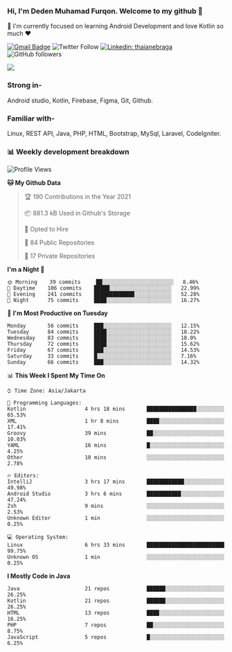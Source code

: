 ### Hi, I'm Deden Muhamad Furqon. Welcome to my github 👋

<!--
**furqoncreative/furqoncreative** is a ✨ _special_ ✨ repository because its `README.md` (this file) appears on your GitHub profile.

Here are some ideas to get you started:

- 🔭 I’m currently working on ...
- 👯 I’m looking to collaborate on ...
- 🤔 I’m looking for help with ...
- 💬 Ask me about ...
- 📫 How to reach me: ...
- 😄 Pronouns: ...
- ⚡ Fun fact: ...
-->

  🌱 I'm currently focused on learning Android Development and love Kotlin so much ❤ 

[![Gmail Badge](https://img.shields.io/badge/-furqoncreative24@gmail.com-c14438?style=flat-square&logo=Gmail&logoColor=white&link=mailto:furqoncreative24@gmail.com)](mailto:furqoncreative24@gmail.com)
![Twitter Follow](https://img.shields.io/twitter/follow/furqoncreative?label=Follow)
[![Linkedin: thaianebraga](https://img.shields.io/badge/-Deden_Muhamad_Furqon-blue?style=flat-square&logo=Linkedin&logoColor=white&link=https://www.linkedin.com/in/anmol-p-singh/)](https://www.linkedin.com/in/furqoncreative/)
![GitHub followers](https://img.shields.io/github/followers/furqoncreative?label=Follow&style=social)

<!--![Waka Readme](https://github.com/furqoncreative/furqoncreative/workflows/Waka%20Readme/badge.svg)-->

   <img src="https://github-readme-stats.sera5-dev.vercel.app/api?username=furqoncreative&hide=stars&show_icons=true&count_private=true&include_all_commits=true&title_color=#008080&icon_color=#008080&hide_border=true" width="">

### Strong in-

Android studio, Kotlin, Firebase, Figma, Git, Github.

### Familiar with-
Linux, REST API, Java, PHP, HTML, Bootstrap, MySql, Laravel, CodeIgniter.

### 📊 Weekly development breakdown

<!--START_SECTION:waka-->
![Profile Views](http://img.shields.io/badge/Profile%20Views-0-blue)

**🐱 My Github Data** 

> 🏆 190 Contributions in the Year 2021
 > 
> 📦 881.3 kB Used in Github's Storage 
 > 
> 💼 Opted to Hire
 > 
> 📜 84 Public Repositories 
 > 
> 🔑 17 Private Repositories  
 > 
**I'm a Night 🦉** 

```text
🌞 Morning    39 commits     ██░░░░░░░░░░░░░░░░░░░░░░░   8.46% 
🌆 Daytime    106 commits    █████░░░░░░░░░░░░░░░░░░░░   22.99% 
🌃 Evening    241 commits    █████████████░░░░░░░░░░░░   52.28% 
🌙 Night      75 commits     ████░░░░░░░░░░░░░░░░░░░░░   16.27%

```
📅 **I'm Most Productive on Tuesday** 

```text
Monday       56 commits     ███░░░░░░░░░░░░░░░░░░░░░░   12.15% 
Tuesday      84 commits     ████░░░░░░░░░░░░░░░░░░░░░   18.22% 
Wednesday    83 commits     ████░░░░░░░░░░░░░░░░░░░░░   18.0% 
Thursday     72 commits     ████░░░░░░░░░░░░░░░░░░░░░   15.62% 
Friday       67 commits     ███░░░░░░░░░░░░░░░░░░░░░░   14.53% 
Saturday     33 commits     █░░░░░░░░░░░░░░░░░░░░░░░░   7.16% 
Sunday       66 commits     ███░░░░░░░░░░░░░░░░░░░░░░   14.32%

```


📊 **This Week I Spent My Time On** 

```text
⌚︎ Time Zone: Asia/Jakarta

💬 Programming Languages: 
Kotlin                   4 hrs 18 mins       ████████████████░░░░░░░░░   65.53% 
XML                      1 hr 8 mins         ████░░░░░░░░░░░░░░░░░░░░░   17.41% 
Groovy                   39 mins             ██░░░░░░░░░░░░░░░░░░░░░░░   10.03% 
YAML                     16 mins             █░░░░░░░░░░░░░░░░░░░░░░░░   4.25% 
Other                    10 mins             ░░░░░░░░░░░░░░░░░░░░░░░░░   2.78%

🔥 Editors: 
IntelliJ                 3 hrs 17 mins       ████████████░░░░░░░░░░░░░   49.98% 
Android Studio           3 hrs 6 mins        ███████████░░░░░░░░░░░░░░   47.24% 
Zsh                      9 mins              ░░░░░░░░░░░░░░░░░░░░░░░░░   2.53% 
Unknown Editor           1 min               ░░░░░░░░░░░░░░░░░░░░░░░░░   0.25%

💻 Operating System: 
Linux                    6 hrs 33 mins       █████████████████████████   99.75% 
Unknown OS               1 min               ░░░░░░░░░░░░░░░░░░░░░░░░░   0.25%

```

**I Mostly Code in Java** 

```text
Java                     21 repos            ██████░░░░░░░░░░░░░░░░░░░   26.25% 
Kotlin                   21 repos            ██████░░░░░░░░░░░░░░░░░░░   26.25% 
HTML                     13 repos            ████░░░░░░░░░░░░░░░░░░░░░   16.25% 
PHP                      7 repos             ██░░░░░░░░░░░░░░░░░░░░░░░   8.75% 
JavaScript               5 repos             █░░░░░░░░░░░░░░░░░░░░░░░░   6.25%

```



<!--END_SECTION:waka-->
